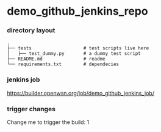 # demo_github_jenkins_repo

### directory layout

    .
    ├── tests                   # test scripts live here
    │   ├── test_dummy.py       # a dummy test script
    ├── README.md               # readme
    └── requirements.txt        # dependecies
    
    
### jenkins job

https://builder.openwsn.org/job/demo_github_jenkins_job/

### trigger changes

Change me to trigger the build: 1
